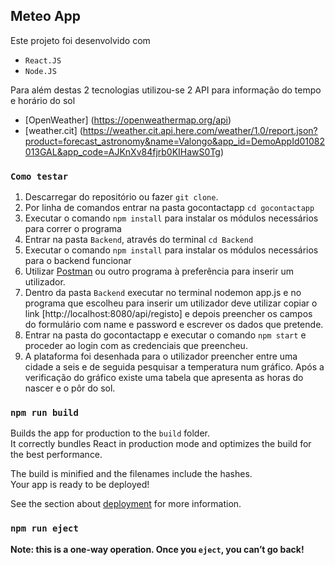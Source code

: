 
## Meteo App

Este projeto foi desenvolvido com 
+ `React.JS`
+ `Node.JS`

Para além destas 2 tecnologias utilizou-se 2 API para informação do tempo e horário do sol

+ [OpenWeather] (https://openweathermap.org/api)
+ [weather.cit] (https://weather.cit.api.here.com/weather/1.0/report.json?product=forecast_astronomy&name=Valongo&app_id=DemoAppId01082013GAL&app_code=AJKnXv84fjrb0KIHawS0Tg)


### `Como testar`

1. Descarregar do repositório ou fazer `git clone`.
2. Por linha de comandos entrar na pasta gocontactapp `cd gocontactapp`
3. Executar o comando `npm install` para instalar os módulos necessários para correr o programa
4. Entrar na pasta `Backend`, através do terminal `cd Backend`
5. Executar o comando `npm install` para instalar os módulos necessários para o backend funcionar
6. Utilizar [Postman](https://www.getpostman.com/downloads/) ou outro programa à preferência para inserir um utilizador.
7. Dentro da pasta `Backend` executar no terminal nodemon app.js e no programa que escolheu para inserir um utilizador deve utilizar copiar o link [http://localhost:8080/api/registo] e depois preencher os campos do formulário com name e password e escrever os dados que pretende.
8. Entrar na pasta do gocontactapp e executar o comando `npm start` e proceder ao login com as credenciais que preencheu.
9. A plataforma foi desenhada para o utilizador preencher entre uma cidade a seis e de seguida pesquisar a temperatura num gráfico. Após a verificação do gráfico existe uma tabela que apresenta as horas do nascer e o pôr do sol.



### `npm run build`

Builds the app for production to the `build` folder.<br />
It correctly bundles React in production mode and optimizes the build for the best performance.

The build is minified and the filenames include the hashes.<br />
Your app is ready to be deployed!

See the section about [deployment](https://facebook.github.io/create-react-app/docs/deployment) for more information.

### `npm run eject`

**Note: this is a one-way operation. Once you `eject`, you can’t go back!**

